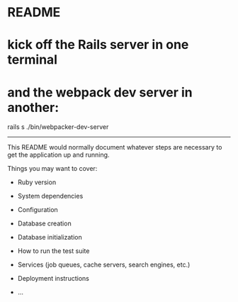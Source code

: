 # README

# kick off the Rails server in one terminal 
# and the webpack dev server in another:

rails s
./bin/webpacker-dev-server

------------

This README would normally document whatever steps are necessary to get the
application up and running.

Things you may want to cover:

* Ruby version

* System dependencies

* Configuration

* Database creation

* Database initialization

* How to run the test suite

* Services (job queues, cache servers, search engines, etc.)

* Deployment instructions

* ...
